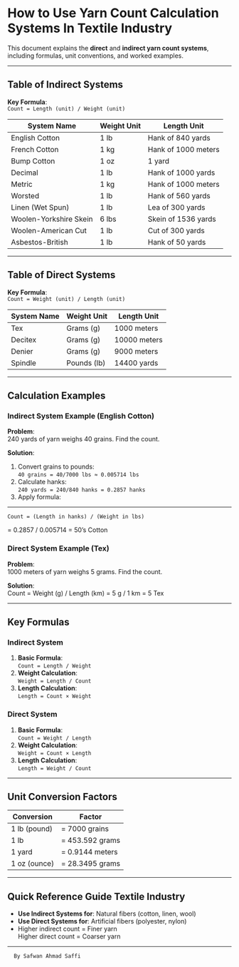 # How to Use Yarn Count Calculation Systems In Textile Industry

This document explains the **direct** and **indirect yarn count systems**, including formulas, unit conventions, and worked examples.

---

## Table of Indirect Systems
**Key Formula**:  
`Count = Length (unit) / Weight (unit)`

| System Name               | Weight Unit | Length Unit               |
|---------------------------|-------------|---------------------------|
| English Cotton            | 1 lb        | Hank of 840 yards         |
| French Cotton             | 1 kg        | Hank of 1000 meters       |
| Bump Cotton               | 1 oz        | 1 yard                    |
| Decimal                   | 1 lb        | Hank of 1000 yards        |
| Metric                    | 1 kg        | Hank of 1000 meters       |
| Worsted                   | 1 lb        | Hank of 560 yards         |
| Linen (Wet Spun)          | 1 lb        | Lea of 300 yards          |
| Woolen-Yorkshire Skein    | 6 lbs       | Skein of 1536 yards       |
| Woolen-American Cut       | 1 lb        | Cut of 300 yards          |
| Asbestos-British          | 1 lb        | Hank of 50 yards          |

---

## Table of Direct Systems
**Key Formula**:  
`Count = Weight (unit) / Length (unit)`

| System Name   | Weight Unit | Length Unit          |
|---------------|-------------|----------------------|
| Tex           | Grams (g)   | 1000 meters          |
| Decitex       | Grams (g)   | 10000 meters         |
| Denier        | Grams (g)   | 9000 meters          |
| Spindle       | Pounds (lb) | 14400 yards          |

---

## Calculation Examples

### Indirect System Example (English Cotton)
**Problem**:  
240 yards of yarn weighs 40 grains. Find the count.

**Solution**:
1. Convert grains to pounds:  
   `40 grains = 40/7000 lbs ≈ 0.005714 lbs`
2. Calculate hanks:  
   `240 yards = 240/840 hanks = 0.2857 hanks`
3. Apply formula:  

---
    Count = (Length in hanks) / (Weight in lbs)
= 0.2857 / 0.005714
= 50’s Cotton


### Direct System Example (Tex)
**Problem**:  
1000 meters of yarn weighs 5 grams. Find the count.

**Solution**:  
Count = Weight (g) / Length (km)
= 5 g / 1 km
= 5 Tex



---

## Key Formulas

### Indirect System
1. **Basic Formula**:  
   `Count = Length / Weight`
2. **Weight Calculation**:  
   `Weight = Length / Count`
3. **Length Calculation**:  
   `Length = Count × Weight`

### Direct System
1. **Basic Formula**:  
   `Count = Weight / Length`
2. **Weight Calculation**:  
   `Weight = Count × Length`
3. **Length Calculation**:  
   `Length = Weight / Count`

---

## Unit Conversion Factors
| Conversion                | Factor                     |
|---------------------------|----------------------------|
| 1 lb (pound)              | = 7000 grains              |
| 1 lb                      | = 453.592 grams            |
| 1 yard                    | = 0.9144 meters            |
| 1 oz (ounce)              | = 28.3495 grams            |

---

## Quick Reference Guide Textile Industry
- **Use Indirect Systems for**: Natural fibers (cotton, linen, wool)
- **Use Direct Systems for**: Artificial fibers (polyester, nylon)
- Higher indirect count = Finer yarn  
  Higher direct count = Coarser yarn

---
      By Safwan Ahmad Saffi
